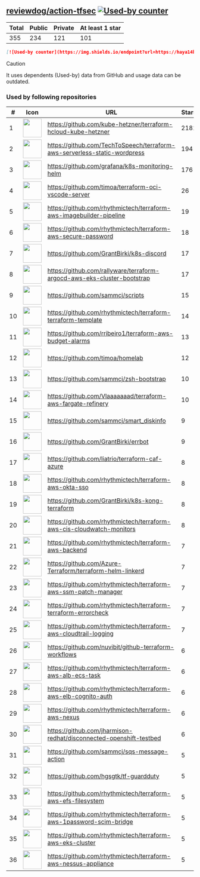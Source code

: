 





## [reviewdog/action-tfsec](https://github.com/reviewdog/action-tfsec) [![Used-by counter](https://img.shields.io/endpoint?url=https://haya14busa.github.io/github-used-by/data/reviewdog/action-tfsec/shieldsio.json)](https://github.com/haya14busa/github-used-by/tree/main/repo/reviewdog/action-tfsec)

| Total | Public | Private | At least 1 star
| ----- | ------ | ------- | ---------------
| 355 | 234 | 121 | 101 |

```md
[![Used-by counter](https://img.shields.io/endpoint?url=https://haya14busa.github.io/github-used-by/data/reviewdog/action-tfsec/shieldsio.json)](https://github.com/haya14busa/github-used-by/tree/main/repo/reviewdog/action-tfsec)
```

> [!CAUTION]
> It uses dependents (Used-by) data from GitHub and usage data can be outdated.

### Used by following repositories

| # | Icon | URL | Stars |
| -- | -- | -- | -- | 
|1|<img src="https://github.com/kube-hetzner.png" width=50 height=50>|https://github.com/kube-hetzner/terraform-hcloud-kube-hetzner|2181|
|2|<img src="https://github.com/TechToSpeech.png" width=50 height=50>|https://github.com/TechToSpeech/terraform-aws-serverless-static-wordpress|194|
|3|<img src="https://github.com/grafana.png" width=50 height=50>|https://github.com/grafana/k8s-monitoring-helm|176|
|4|<img src="https://github.com/timoa.png" width=50 height=50>|https://github.com/timoa/terraform-oci-vscode-server|26|
|5|<img src="https://github.com/rhythmictech.png" width=50 height=50>|https://github.com/rhythmictech/terraform-aws-imagebuilder-pipeline|19|
|6|<img src="https://github.com/rhythmictech.png" width=50 height=50>|https://github.com/rhythmictech/terraform-aws-secure-password|18|
|7|<img src="https://github.com/GrantBirki.png" width=50 height=50>|https://github.com/GrantBirki/k8s-discord|17|
|8|<img src="https://github.com/rallyware.png" width=50 height=50>|https://github.com/rallyware/terraform-argocd-aws-eks-cluster-bootstrap|17|
|9|<img src="https://github.com/sammcj.png" width=50 height=50>|https://github.com/sammcj/scripts|15|
|10|<img src="https://github.com/rhythmictech.png" width=50 height=50>|https://github.com/rhythmictech/terraform-terraform-template|14|
|11|<img src="https://github.com/rribeiro1.png" width=50 height=50>|https://github.com/rribeiro1/terraform-aws-budget-alarms|13|
|12|<img src="https://github.com/timoa.png" width=50 height=50>|https://github.com/timoa/homelab|12|
|13|<img src="https://github.com/sammcj.png" width=50 height=50>|https://github.com/sammcj/zsh-bootstrap|10|
|14|<img src="https://github.com/Vlaaaaaaad.png" width=50 height=50>|https://github.com/Vlaaaaaaad/terraform-aws-fargate-refinery|10|
|15|<img src="https://github.com/sammcj.png" width=50 height=50>|https://github.com/sammcj/smart_diskinfo|9|
|16|<img src="https://github.com/GrantBirki.png" width=50 height=50>|https://github.com/GrantBirki/errbot|9|
|17|<img src="https://github.com/liatrio.png" width=50 height=50>|https://github.com/liatrio/terraform-caf-azure|8|
|18|<img src="https://github.com/rhythmictech.png" width=50 height=50>|https://github.com/rhythmictech/terraform-aws-okta-sso|8|
|19|<img src="https://github.com/GrantBirki.png" width=50 height=50>|https://github.com/GrantBirki/k8s-kong-terraform|8|
|20|<img src="https://github.com/rhythmictech.png" width=50 height=50>|https://github.com/rhythmictech/terraform-aws-cis-cloudwatch-monitors|8|
|21|<img src="https://github.com/rhythmictech.png" width=50 height=50>|https://github.com/rhythmictech/terraform-aws-backend|7|
|22|<img src="https://github.com/Azure-Terraform.png" width=50 height=50>|https://github.com/Azure-Terraform/terraform-helm-linkerd|7|
|23|<img src="https://github.com/rhythmictech.png" width=50 height=50>|https://github.com/rhythmictech/terraform-aws-ssm-patch-manager|7|
|24|<img src="https://github.com/rhythmictech.png" width=50 height=50>|https://github.com/rhythmictech/terraform-terraform-errorcheck|7|
|25|<img src="https://github.com/rhythmictech.png" width=50 height=50>|https://github.com/rhythmictech/terraform-aws-cloudtrail-logging|7|
|26|<img src="https://github.com/nuvibit.png" width=50 height=50>|https://github.com/nuvibit/github-terraform-workflows|6|
|27|<img src="https://github.com/rhythmictech.png" width=50 height=50>|https://github.com/rhythmictech/terraform-aws-alb-ecs-task|6|
|28|<img src="https://github.com/rhythmictech.png" width=50 height=50>|https://github.com/rhythmictech/terraform-aws-elb-cognito-auth|6|
|29|<img src="https://github.com/rhythmictech.png" width=50 height=50>|https://github.com/rhythmictech/terraform-aws-nexus|6|
|30|<img src="https://github.com/jharmison-redhat.png" width=50 height=50>|https://github.com/jharmison-redhat/disconnected-openshift-testbed|6|
|31|<img src="https://github.com/sammcj.png" width=50 height=50>|https://github.com/sammcj/sqs-message-action|5|
|32|<img src="https://github.com/hgsgtk.png" width=50 height=50>|https://github.com/hgsgtk/tf-guardduty|5|
|33|<img src="https://github.com/rhythmictech.png" width=50 height=50>|https://github.com/rhythmictech/terraform-aws-efs-filesystem|5|
|34|<img src="https://github.com/rhythmictech.png" width=50 height=50>|https://github.com/rhythmictech/terraform-aws-1password-scim-bridge|5|
|35|<img src="https://github.com/rhythmictech.png" width=50 height=50>|https://github.com/rhythmictech/terraform-aws-eks-cluster|5|
|36|<img src="https://github.com/rhythmictech.png" width=50 height=50>|https://github.com/rhythmictech/terraform-aws-nessus-appliance|5|
